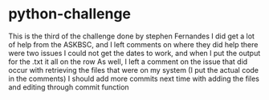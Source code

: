 # python-challenge
This is the third of the challenge done by stephen Fernandes
I did get a lot of help from the ASKBSC, and I left comments on where they did help 
there were two issues I could not get the dates to work, and when I put the output for the .txt it all on the row 
As well, I left a comment on the issue that did occur with retrieving the files that were on my system (I put the actual code in the comments)
I should add more commits next time with adding the files and editing through commit function 
